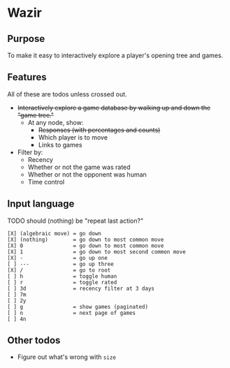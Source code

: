 # Wazir

## Purpose

To make it easy to interactively explore a player's opening tree and games.

## Features

All of these are todos unless crossed out.

- ~~Interactively explore a game database by walking up and down the "game tree."~~
  - At any node, show:
    - ~~Responses (with percentages and counts)~~
    - Which player is to move
    - Links to games
- Filter by:
  - Recency
  - Whether or not the game was rated
  - Whether or not the opponent was human
  - Time control

## Input language

TODO should (nothing) be "repeat last action?"

    [X] (algebraic move) = go down
    [X] (nothing)        = go down to most common move
    [X] 0                = go down to most common move
    [X] 1                = go down to most second common move
    [X] -                = go up one
    [ ] ---              = go up three
    [X] /                = go to root
    [ ] h                = toggle human
    [ ] r                = toggle rated
    [ ] 3d               = recency filter at 3 days
    [ ] 7m
    [ ] 2y
    [ ] g                = show games (paginated)
    [ ] n                = next page of games
    [ ] 4n

## Other todos

- Figure out what's wrong with `size`
